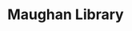 ---
title: Maughan Library
layout: maughan
history: history text
architecture: architectural text
function: function text
image-url1: 'https://live.staticflickr.com/65535/51777708730_3e8a2e9f6d_k.jpg'
image-url2: 'https://live.staticflickr.com/65535/51776823816_fc9e005796_k.jpg'
image-url3: 'https://live.staticflickr.com/65535/51777459879_a356d58e83_k.jpg'
image-url4: 'https://live.staticflickr.com/65535/51777703650_bb52bd43a8_k.jpg'
image-url5: 'https://live.staticflickr.com/65535/51776000242_355a874782_k.jpg'
image-url6: 'https://live.staticflickr.com/65535/51777462814_fb21adbf1b_k.jpg'
image-title1: Part of the exterior of Maughan Library
image-title2: The dodecagonal reading room
image-title3: Weston Room
image-title4: Inside Cell Room
image-title5: The iron door of the Cell Room
image-title6: Now the main research library of King's College London
tags: research library Maughan round room cell weston public record office
creator: Kehan Liu
# 每个版块的作者
---